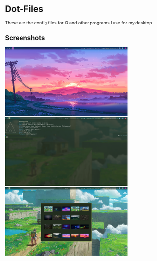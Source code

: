 # Dot-Files
These are the config files for i3 and other programs I use for my desktop

## Screenshots
<img src="screenshots/01.png" alt="Screenshot-01" width="400">

<img src="screenshots/02.png" alt="Screenshot-02" width="400">

<img src="screenshots/03.png" alt="Screenshot-03" width="400">
